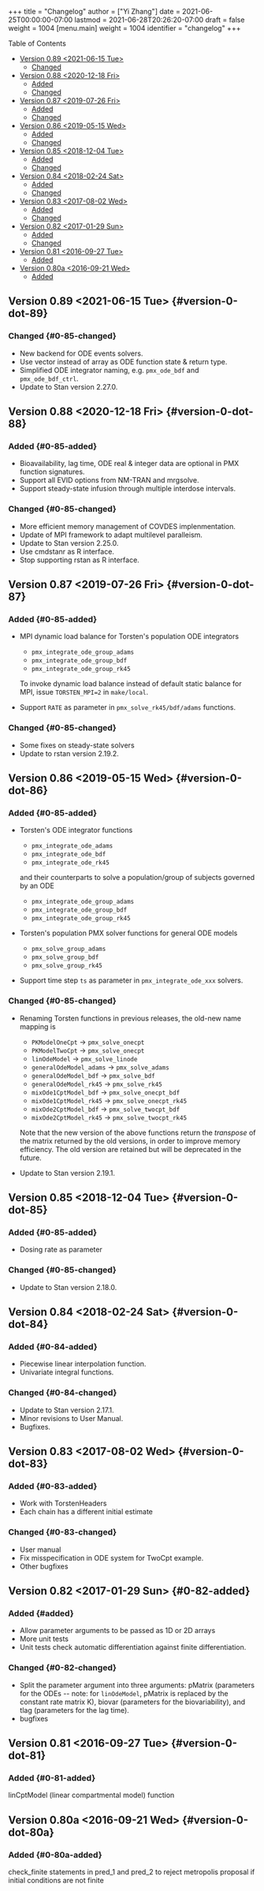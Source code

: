+++
title = "Changelog"
author = ["Yi Zhang"]
date = 2021-06-25T00:00:00-07:00
lastmod = 2021-06-28T20:26:20-07:00
draft = false
weight = 1004
[menu.main]
  weight = 1004
  identifier = "changelog"
+++

<div class="ox-hugo-toc toc">
<div></div>

<div class="heading">Table of Contents</div>

- [Version 0.89 <span class="timestamp-wrapper"><span class="timestamp">&lt;2021-06-15 Tue&gt;</span></span>](#version-0-dot-89)
    - [Changed](#0-85-changed)
- [Version 0.88 <span class="timestamp-wrapper"><span class="timestamp">&lt;2020-12-18 Fri&gt;</span></span>](#version-0-dot-88)
    - [Added](#0-85-added)
    - [Changed](#0-85-changed)
- [Version 0.87 <span class="timestamp-wrapper"><span class="timestamp">&lt;2019-07-26 Fri&gt;</span></span>](#version-0-dot-87)
    - [Added](#0-85-added)
    - [Changed](#0-85-changed)
- [Version 0.86 <span class="timestamp-wrapper"><span class="timestamp">&lt;2019-05-15 Wed&gt;</span></span>](#version-0-dot-86)
    - [Added](#0-85-added)
    - [Changed](#0-85-changed)
- [Version 0.85 <span class="timestamp-wrapper"><span class="timestamp">&lt;2018-12-04 Tue&gt;</span></span>](#version-0-dot-85)
    - [Added](#0-85-added)
    - [Changed](#0-85-changed)
- [Version 0.84 <span class="timestamp-wrapper"><span class="timestamp">&lt;2018-02-24 Sat&gt;</span></span>](#version-0-dot-84)
    - [Added](#0-84-added)
    - [Changed](#0-84-changed)
- [Version 0.83 <span class="timestamp-wrapper"><span class="timestamp">&lt;2017-08-02 Wed&gt;</span></span>](#version-0-dot-83)
    - [Added](#0-83-added)
    - [Changed](#0-83-changed)
- [Version 0.82 <span class="timestamp-wrapper"><span class="timestamp">&lt;2017-01-29 Sun&gt;</span></span>](#0-82-added)
    - [Added](#added)
    - [Changed](#0-82-changed)
- [Version 0.81 <span class="timestamp-wrapper"><span class="timestamp">&lt;2016-09-27 Tue&gt;</span></span>](#version-0-dot-81)
    - [Added](#0-81-added)
- [Version 0.80a <span class="timestamp-wrapper"><span class="timestamp">&lt;2016-09-21 Wed&gt;</span></span>](#version-0-dot-80a)
    - [Added](#0-80a-added)

</div>
<!--endtoc-->


## Version 0.89 <span class="timestamp-wrapper"><span class="timestamp">&lt;2021-06-15 Tue&gt;</span></span> {#version-0-dot-89}


### Changed {#0-85-changed}

-   New backend for ODE events solvers.
-   Use vector instead of array as ODE function state & return type.
-   Simplified ODE integrator naming,
    e.g. `pmx_ode_bdf` and  `pmx_ode_bdf_ctrl`.
-   Update to Stan version 2.27.0.


## Version 0.88 <span class="timestamp-wrapper"><span class="timestamp">&lt;2020-12-18 Fri&gt;</span></span> {#version-0-dot-88}


### Added {#0-85-added}

-   Bioavailability, lag time, ODE real & integer data are optional in PMX function signatures.
-   Support all EVID options from NM-TRAN and mrgsolve.
-   Support steady-state infusion through multiple interdose intervals.


### Changed {#0-85-changed}

-   More efficient memory management of COVDES implenmentation.
-   Update of MPI framework to adapt multilevel paralleism.
-   Update to Stan version 2.25.0.
-   Use cmdstanr as R interface.
-   Stop supporting rstan as R interface.


## Version 0.87 <span class="timestamp-wrapper"><span class="timestamp">&lt;2019-07-26 Fri&gt;</span></span> {#version-0-dot-87}


### Added {#0-85-added}

-   MPI dynamic load balance for Torsten's population ODE integrators

    -   `pmx_integrate_ode_group_adams`
    -   `pmx_integrate_ode_group_bdf`
    -   `pmx_integrate_ode_group_rk45`

    To invoke dynamic load balance instead of default static
    balance for MPI, issue `TORSTEN_MPI=2` in `make/local`.
-   Support `RATE` as parameter in `pmx_solve_rk45/bdf/adams`
    functions.


### Changed {#0-85-changed}

-   Some fixes on steady-state solvers
-   Update to rstan version 2.19.2.


## Version 0.86 <span class="timestamp-wrapper"><span class="timestamp">&lt;2019-05-15 Wed&gt;</span></span> {#version-0-dot-86}


### Added {#0-85-added}

-   Torsten's ODE integrator functions

    -   `pmx_integrate_ode_adams`
    -   `pmx_integrate_ode_bdf`
    -   `pmx_integrate_ode_rk45`

    and their counterparts to solve a population/group of
    subjects governed by an ODE

    -   `pmx_integrate_ode_group_adams`
    -   `pmx_integrate_ode_group_bdf`
    -   `pmx_integrate_ode_group_rk45`
-   Torsten's population PMX solver functions for general
    ODE models
    -   `pmx_solve_group_adams`
    -   `pmx_solve_group_bdf`
    -   `pmx_solve_group_rk45`
-   Support time step `ts` as parameter in `pmx_integrate_ode_xxx`
    solvers.


### Changed {#0-85-changed}

-   Renaming Torsten functions in previous releases, the
    old-new name mapping is

    -   `PKModelOneCpt` &rarr; `pmx_solve_onecpt`
    -   `PKModelTwoCpt` &rarr; `pmx_solve_onecpt`
    -   `linOdeModel` &rarr; `pmx_solve_linode`
    -   `generalOdeModel_adams` &rarr; `pmx_solve_adams`
    -   `generalOdeModel_bdf` &rarr; `pmx_solve_bdf`
    -   `generalOdeModel_rk45` &rarr; `pmx_solve_rk45`
    -   `mixOde1CptModel_bdf` &rarr; `pmx_solve_onecpt_bdf`
    -   `mixOde1CptModel_rk45` &rarr; `pmx_solve_onecpt_rk45`
    -   `mixOde2CptModel_bdf` &rarr; `pmx_solve_twocpt_bdf`
    -   `mixOde2CptModel_rk45` &rarr; `pmx_solve_twocpt_rk45`

    Note that the new version of the above functions return
    the _transpose_ of the matrix returned by the old
    versions, in order to improve memory efficiency. The old version are retained but will be
    deprecated in the future.
-   Update to Stan version 2.19.1.


## Version 0.85 <span class="timestamp-wrapper"><span class="timestamp">&lt;2018-12-04 Tue&gt;</span></span> {#version-0-dot-85}


### Added {#0-85-added}

-   Dosing rate as parameter


### Changed {#0-85-changed}

-   Update to Stan version 2.18.0.


## Version 0.84 <span class="timestamp-wrapper"><span class="timestamp">&lt;2018-02-24 Sat&gt;</span></span> {#version-0-dot-84}


### Added {#0-84-added}

-   Piecewise linear interpolation function.
-   Univariate integral functions.


### Changed {#0-84-changed}

-   Update to Stan version 2.17.1.
-   Minor revisions to User Manual.
-   Bugfixes.


## Version 0.83 <span class="timestamp-wrapper"><span class="timestamp">&lt;2017-08-02 Wed&gt;</span></span> {#version-0-dot-83}


### Added {#0-83-added}

-   Work with TorstenHeaders
-   Each chain has a different initial estimate


### Changed {#0-83-changed}

-   User manual
-   Fix misspecification in ODE system for TwoCpt example.
-   Other bugfixes


## Version 0.82 <span class="timestamp-wrapper"><span class="timestamp">&lt;2017-01-29 Sun&gt;</span></span> {#0-82-added}


### Added {#added}

-   Allow parameter arguments to be passed as 1D or 2D arrays
-   More unit tests
-   Unit tests check automatic differentiation against finite differentiation.


### Changed {#0-82-changed}

-   Split the parameter argument into three arguments: pMatrix
    (parameters for the ODEs -- note: for `linOdeModel`, pMatrix
    is replaced by the constant rate matrix K), biovar
    (parameters for the biovariability), and tlag (parameters
    for the lag time).
-   bugfixes


## Version 0.81 <span class="timestamp-wrapper"><span class="timestamp">&lt;2016-09-27 Tue&gt;</span></span> {#version-0-dot-81}


### Added {#0-81-added}

linCptModel (linear compartmental model) function


## Version 0.80a <span class="timestamp-wrapper"><span class="timestamp">&lt;2016-09-21 Wed&gt;</span></span> {#version-0-dot-80a}


### Added {#0-80a-added}

check_finite statements in pred_1 and pred_2 to reject metropolis proposal if initial conditions are not finite
